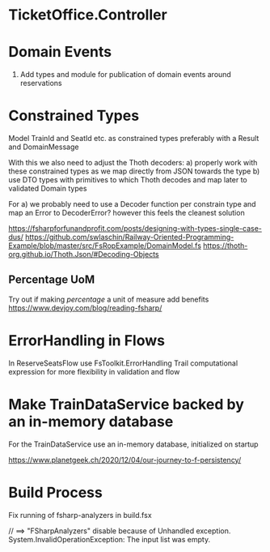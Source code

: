 # TicketOffice.Controller

# Domain Events

1. Add types and module for publication of domain events around reservations

# Constrained Types

Model TrainId and SeatId etc. as constrained types preferably with a Result and DomainMessage

With this we also need to adjust the Thoth decoders:
a) properly work with these constrained types as we map directly from JSON towards the type b) use DTO types with
primitives to which Thoth decodes and map later to validated Domain types

For a) we probably need to use a Decoder function per constrain type and map an Error to DecoderError? however this
feels the cleanest solution

https://fsharpforfunandprofit.com/posts/designing-with-types-single-case-dus/
https://github.com/swlaschin/Railway-Oriented-Programming-Example/blob/master/src/FsRopExample/DomainModel.fs
https://thoth-org.github.io/Thoth.Json/#Decoding-Objects

## Percentage UoM

Try out if making *percentage* a unit of measure add benefits
https://www.devjoy.com/blog/reading-fsharp/

# ErrorHandling in Flows

In ReserveSeatsFlow use FsToolkit.ErrorHandling Trail computational expression for more flexibility in validation and
flow

# Make TrainDataService backed by an in-memory database

For the TrainDataService use an in-memory database, initialized on startup

https://www.planetgeek.ch/2020/12/04/our-journey-to-f-persistency/

# Build Process

Fix running of fsharp-analyzers in build.fsx

// ==> "FSharpAnalyzers" disable because of Unhandled exception. System.InvalidOperationException: The input list was
empty.

